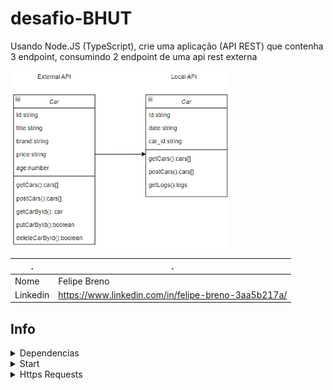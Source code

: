 # desafio-BHUT
Usando Node.JS (TypeScript), crie uma aplicação (API REST) que contenha 3 endpoint, consumindo 2 endpoint de uma api rest externa

<p>
  <img src="./diagram.png" width="350" title="hover text">
</p>


. | .
--- | ---
Nome | Felipe Breno
Linkedin | https://www.linkedin.com/in/felipe-breno-3aa5b217a/


## Info
<details>
<summary>Dependencias</summary>
  
- npm install express mongoose axios body-parser swagger-ui-express swagger-jsdoc @types/express @types/mongoose @types/axios @types/body-parser

</details>
<details>
<summary>Start</summary>

- npm i
- npm run dev

</details>
<details>
<summary>Https Requests</summary>
- postman
- http://localhost:4000/

## Rotas
| Methods | Route  |
|---|---|
| GET | **/listCars** (listagem pela api externa) |
| GET | **/logs** (todos registros realizados na api local) |
| POST | **/createCar** (post apontado para api externa) |

</details>

